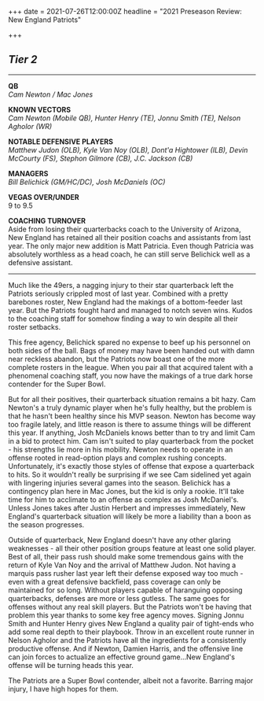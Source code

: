 +++
date = 2021-07-26T12:00:00Z
headline = "2021 Preseason Review: New England Patriots"

+++
## _Tier 2_

***

**QB**  
_Cam Newton / Mac Jones_

**KNOWN VECTORS**  
_Cam Newton (Mobile QB), Hunter Henry (TE), Jonnu Smith (TE), Nelson Agholor (WR)_

**NOTABLE DEFENSIVE PLAYERS**  
_Matthew Judon (OLB),_ _Kyle Van Noy (OLB), Dont'a Hightower (ILB), Devin McCourty (FS), Stephon Gilmore (CB), J.C. Jackson (CB)_

**MANAGERS**  
_Bill Belichick (GM/HC/DC), Josh McDaniels (OC)_

**VEGAS OVER/UNDER**  
9 to 9.5

**COACHING TURNOVER**  
Aside from losing their quarterbacks coach to the University of Arizona, New England has retained all their position coachs and assistants from last year. The only major new addition is Matt Patricia. Even though Patricia was absolutely worthless as a head coach, he can still serve Belichick well as a defensive assistant.

***

Much like the 49ers, a nagging injury to their star quarterback left the Patriots seriously crippled most of last year. Combined with a pretty barebones roster, New England had the makings of a bottom-feeder last year. But the Patriots fought hard and managed to notch seven wins. Kudos to the coaching staff for somehow finding a way to win despite all their roster setbacks.

This free agency, Belichick spared no expense to beef up his personnel on both sides of the ball. Bags of money may have been handed out with damn near reckless abandon, but the Patriots now boast one of the more complete rosters in the league. When you pair all that acquired talent with a phenomenal coaching staff, you now have the makings of a true dark horse contender for the Super Bowl.

But for all their positives, their quarterback situation remains a bit hazy. Cam Newton's a truly dynamic player when he's fully healthy, but the problem is that he hasn't been healthy since his MVP season. Newton has become way too fragile lately, and little reason is there to assume things will be different this year. If anything, Josh McDaniels knows better than to try and limit Cam in a bid to protect him. Cam isn't suited to play quarterback from the pocket - his strengths lie more in his mobility. Newton needs to operate in an offense rooted in read-option plays and complex rushing concepts. Unfortunately, it's exactly those styles of offense that expose a quarterback to hits. So it wouldn't really be surprising if we see Cam sidelined yet again with lingering injuries several games into the season. Belichick has a contingency plan here in Mac Jones, but the kid is only a rookie. It'll take time for him to acclimate to an offense as complex as Josh McDaniel's. Unless Jones takes after Justin Herbert and impresses immediately, New England's quarterback situation will likely be more a liability than a boon as the season progresses.

Outside of quarterback, New England doesn't have any other glaring weaknesses - all their other position groups feature at least one solid player. Best of all, their pass rush should make some tremendous gains with the return of Kyle Van Noy and the arrival of Matthew Judon. Not having a marquis pass rusher last year left their defense exposed way too much - even with a great defensive backfield, pass coverage can only be maintained for so long. Without players capable of haranguing opposing quarterbacks, defenses are more or less gutless. The same goes for offenses without any real skill players. But the Patriots won't be having that problem this year thanks to some key free agency moves. Signing Jonnu Smith and Hunter Henry gives New England a quality pair of tight-ends who add some real depth to their playbook. Throw in an excellent route runner in Nelson Agholor and the Patriots have all the ingredients for a consistently productive offense. And if Newton, Damien Harris, and the offensive line can join forces to actualize an effective ground game...New England's offense will be turning heads this year.

The Patriots are a Super Bowl contender, albeit not a favorite. Barring major injury, I have high hopes for them.  